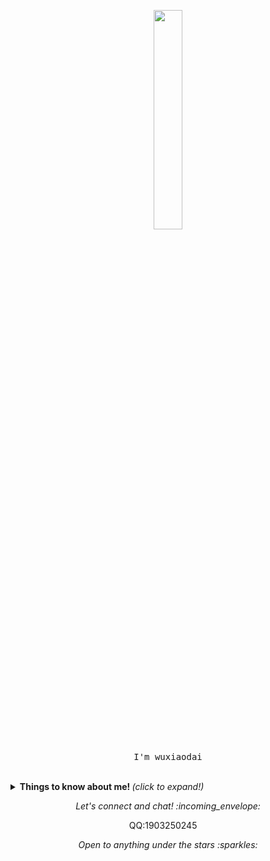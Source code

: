 <p align="center">
  <img src="https://media.giphy.com/media/MeJgB3yMMwIaHmKD4z/giphy.gif" width="30%">
  <br><br>
  <samp>
    I'm wuxiaodai
  </samp>
</p>



<br>

<details>
  <summary> <b> Things to know about me! </b> <i>(click to expand!)</i> </summary>


  <br>

[![Brandon's github stats](https://github-readme-stats.vercel.app/api?username=wuxiaodai)](https://github.com/anuraghazra/github-readme-stats)

---

### - Languages and Tools...

<p align="center">


  <!-- For more icons please follow  https://github.com/MikeCodesDotNET/ColoredBadges -->

  <img src="https://raw.githubusercontent.com/Quadrified/Quadrified/master/assets/svg/dev/languages/rust.svg" alt="Rust" style="vertical-align:top; margin:4px">
  <img src="https://raw.githubusercontent.com/Quadrified/Quadrified/master/assets/svg/dev/languages/python.svg" alt="Python" style="vertical-align:top; margin:4px">
  <img src="https://github.com/Quadrified/Quadrified/blob/master/assets/svg/dev/languages/js.svg" alt="js" style="vertical-align:top; margin:4px">
  <img src="https://raw.githubusercontent.com/Quadrified/Quadrified/master/assets/svg/dev/misc/ai.svg" alt="java" style="vertical-align:top; margin:4px">
  <img src="https://raw.githubusercontent.com/Quadrified/Quadrified/master/assets/svg/dev/misc/security.svg" alt="bash" style="vertical-align:top; margin:4px">

---

</p>

### - I'm currently...

- ............................

---

</details>

<p align="center"> 
  <i> Let's connect and chat! :incoming_envelope: </i>
</p>


<p align="center">
QQ:1903250245
&nbsp; &nbsp;
</p>


<p align="center">
  <i> Open to anything under the stars :sparkles: </i>
</p>


